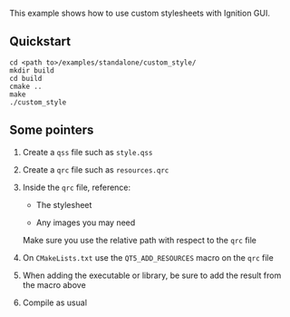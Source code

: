 This example shows how to use custom stylesheets with Ignition GUI.

## Quickstart

    cd <path to>/examples/standalone/custom_style/
    mkdir build
    cd build
    cmake ..
    make
    ./custom_style

## Some pointers

1. Create a `qss` file such as `style.qss`

1. Create a `qrc` file such as `resources.qrc`

1. Inside the `qrc` file, reference:

    * The stylesheet

    * Any images you may need

    Make sure you use the relative path with respect to the `qrc` file

1. On `CMakeLists.txt` use the `QT5_ADD_RESOURCES` macro on the `qrc` file

1. When adding the executable or library, be sure to add the result from the macro above

1. Compile as usual

